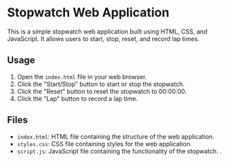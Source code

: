 # Stopwatch Web Application

This is a simple stopwatch web application built using HTML, CSS, and JavaScript. It allows users to start, stop, reset, and record lap times.

## Usage

1. Open the `index.html` file in your web browser.
2. Click the "Start/Stop" button to start or stop the stopwatch.
3. Click the "Reset" button to reset the stopwatch to 00:00:00.
4. Click the "Lap" button to record a lap time.

## Files

- `index.html`: HTML file containing the structure of the web application.
- `styles.css`: CSS file containing styles for the web application.
- `script.js`: JavaScript file containing the functionality of the stopwatch.
.
